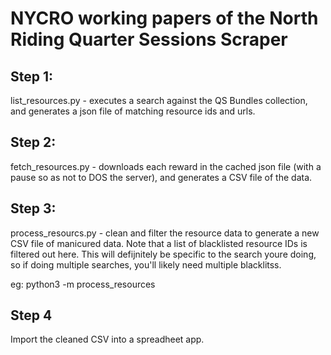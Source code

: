 # NYCRO working papers of the North Riding Quarter Sessions Scraper

## Step 1:
list_resources.py - executes a search against the QS Bundles collection, and generates a json file of matching resource ids and urls. 

## Step 2:

fetch_resources.py - downloads each reward in the cached json file (with a pause so as not to DOS the server), and generates a CSV file of the data.

## Step 3:

process_resourcs.py - clean and filter the resource data to generate a new CSV file of manicured data. Note that a list of blacklisted resource IDs is filtered out here. This will defijnitely be specific to the search youre doing, so if doing multiple searches, you'll likely need multiple blacklitss.

eg: python3 -m process_resources 

## Step 4

Import the cleaned CSV into a spreadheet app.